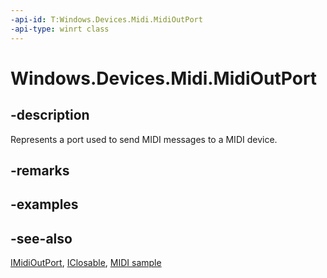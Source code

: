 ```yaml
---
-api-id: T:Windows.Devices.Midi.MidiOutPort
-api-type: winrt class
---
```


<!-- Class syntax.
public class MidiOutPort : Windows.Devices.Midi.IMidiOutPort, Windows.Foundation.IClosable
-->

# Windows.Devices.Midi.MidiOutPort

## -description
Represents a port used to send MIDI messages to a MIDI device.

## -remarks

## -examples

## -see-also
[IMidiOutPort](imidioutport.md), [IClosable](../windows.foundation/iclosable.md), [MIDI  sample](http://go.microsoft.com/fwlink/p/?LinkID=394281)